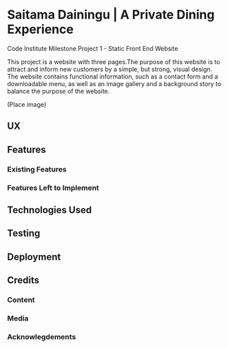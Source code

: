 # Saitama Dainingu | A Private Dining Experience
Code Institute Milestone Project 1 - Static Front End Website

This project is a website with three pages.The purpose of this website is to attract and inform new customers by a simple, but strong, visual design. The website contains functional information, such as a contact form and a downloadable menu, as well as an image gallery and a background story to balance the purpose of the website.

(Place image)

## UX





## Features


### Existing Features


### Features Left to Implement





## Technologies Used


## Testing




## Deployment





## Credits



### Content



### Media




### Acknowlegdements







